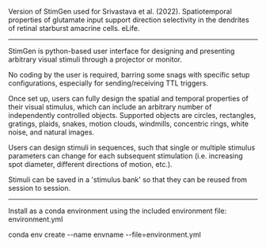 Version of StimGen used for Srivastava et al. (2022). Spatiotemporal properties of glutamate input support direction selectivity in the dendrites of retinal starburst amacrine cells. eLife.

--------------------
StimGen is python-based user interface for designing and presenting arbitrary visual stimuli through a projector or monitor.

No coding by the user is required, barring some snags with specific setup configurations, especially for sending/receiving TTL triggers. 

Once set up, users can fully design the spatial and temporal properties of their visual stimulus, which can include an arbitrary number of independently controlled objects. Supported objects are circles, rectangles, gratings, plaids, snakes, motion clouds, windmills, concentric rings, white noise, and natural images.

Users can design stimuli in sequences, such that single or multiple stimulus parameters can change for each subsequent stimulation (i.e. increasing spot diameter, different directions of motion, etc.).

Stimuli can be saved in a 'stimulus bank' so that they can be reused from session to session. 

--------------------
Install as a conda environment using the included environment file: environment.yml

conda env create --name envname --file=environment.yml
